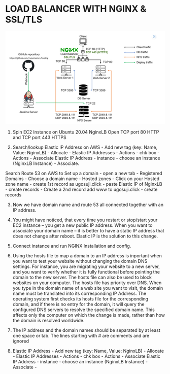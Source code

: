 # LOAD BALANCER WITH NGINX & SSL/TLS

![README P10](./Images/README%20P10.png)

1. Spin EC2 Instance on Ubuntu 20.04 NginxLB Open TCP port 80 HTTP and TCP port 443 HTTPS

2. Search/lookup Elastic IP Address on AWS - Add new tag (key: Name, Value: NginxLB) - Allocate - Elastic IP Addresses - Actions - chk box - Actions - Associate Elastic IP Address - instance - choose an instance (NginxLB Instance) - Associate.

Search Route 53 on AWS to Set up a domain - open a new tab - Registered Domains - Choose a domain name - Hosted zones - Click on your Hosted zone name - create 1st record as ugosuji.click - paste Elastic IP of NginxLB - create records - Create a 2nd record add www to ugosuji.click - create records

3. Now we have domain name and route 53 all connected together with an IP address.

4. You might have noticed, that every time you restart or stop/start your EC2 instance – you get a new public IP address. When you want to associate your domain name – it is better to have a static IP address that does not change after reboot. Elastic IP is the solution to this change.

5. Connect instance and run NGINX Installation and config.

6. Using the hosts file to map a domain to an IP address is inportant when you want to test your website without changing the domain DNS settings. For instance, you are migrating your website to a new server, and you want to verify whether it is fully functional before pointing the domain to the new server. The hosts file can also be used to block websites on your computer. The hosts file has priority over DNS. When you type in the domain name of a web site you want to visit, the domain name must be translated into its corresponding IP Address. The operating system first checks its hosts file for the corresponding domain, and if there is no entry for the domain, it will query the configured DNS servers to resolve the specified domain name. This affects only the computer on which the change is made, rather than how the domain is resolved worldwide.

7. The IP address and the domain names should be separated by at least one space or tab. The lines starting with # are comments and are ignored

8. Elastic IP Address - Add new tag (key: Name, Value: NginxLB) - Allocate - Elastic IP Addresses - Actions - chk box - Actions - Associate Elastic IP Address - instance - choose an instance (NginxLB Instance) - Associate - 